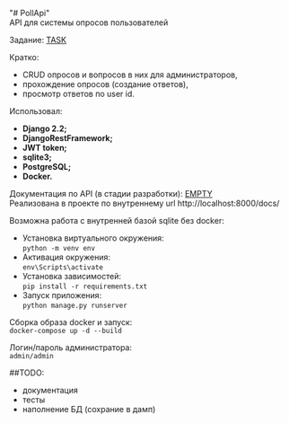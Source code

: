 "# PollApi" \
API для системы опросов пользователей

Задание: [TASK](task.txt) 

Кратко: 
 * CRUD опросов и вопросов в них для администраторов,
 * прохождение опросов (создание ответов),
 * просмотр ответов по user id.
 
Использовал:
 * **Django 2.2;**
 * **DjangoRestFramework;**
 * **JWT token;**
 * **sqlite3;**
 * **PostgreSQL;**
 * **Docker.**

Документация по API (в стадии разработки): [EMPTY](api.txt) \
Реализована в проекте по внутреннему url http://localhost:8000/docs/

Возможна работа с внутренней базой sqlite без docker:
 * Установка виртуального окружения:\
`python -m venv env`
 * Активация окружения:\
`env\Scripts\activate`
 * Установка зависимостей:\
`pip install -r requirements.txt`
 * Запуск приложения:\
`python manage.py runserver`

Сборка образа docker и запуск:\
`docker-compose up -d --build`

Логин/пароль администратора: \
`admin/admin`

##TODO:
* документация
* тесты
* наполнение БД (сохрание в дамп)
